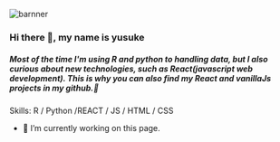 



![barnner](https://user-images.githubusercontent.com/66249668/114358484-ed6e2c00-9bad-11eb-8748-e73dee4a420c.jpg)

### Hi there 👋, my name is yusuke

##### Most of the time I'm using R and python to handling data, but I also curious about new technologies, such as React(javascript web development). This is why you can also find my React and vanillaJs projects in my github.👋

Skills: R / Python /REACT / JS / HTML / CSS 

- 🔭 I’m currently working on this page. 

